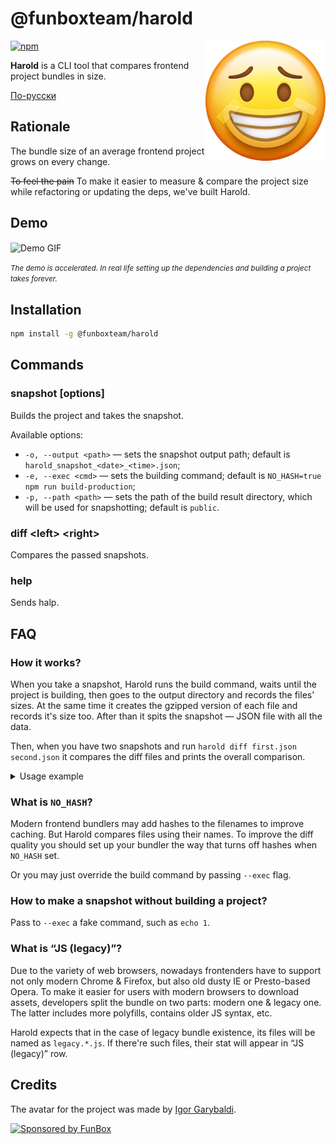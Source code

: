 # @funboxteam/harold

<img align="right" width="192" height="192"
     alt="Harold avatar: Sad emoji with a smile mask on a face"
     src="./logo.png">
     
[![npm](https://img.shields.io/npm/v/@funboxteam/harold.svg)](https://www.npmjs.com/package/@funboxteam/harold)

**Harold** is a CLI tool that compares frontend project bundles in size.

[По-русски](./README.ru.md)

## Rationale

The bundle size of an average frontend project grows on every change. 

~~To feel the pain~~ To make it easier to measure & compare the project size while refactoring or updating the deps, 
we've built Harold.

## Demo

<img align="center"
     alt="Demo GIF"
     src="./demo.gif">
     
<small><i>The demo is accelerated. In real life setting up the dependencies and building a project takes forever.</i></small>

## Installation

```bash
npm install -g @funboxteam/harold
```

## Commands

### snapshot \[options\]

Builds the project and takes the snapshot.

Available options:

- `-o, --output <path>` — sets the snapshot output path; default is `harold_snapshot_<date>_<time>.json`;
- `-e, --exec <cmd>` — sets the building command; default is `NO_HASH=true npm run build-production`;
- `-p, --path <path>` — sets the path of the build result directory, which will be used for snapshotting; 
  default is `public`.

### diff \<left\> \<right\>

Compares the passed snapshots.

### help

Sends halp.

## FAQ

### How it works?

When you take a snapshot, Harold runs the build command, waits until the project is building, then goes to the output 
directory and records the files' sizes. At the same time it creates the gzipped version of each file and records 
it's size too. After than it spits the snapshot — JSON file with all the data.

Then, when you have two snapshots and run `harold diff first.json second.json` it compares the diff files and prints
the overall comparison.

<details>
  <summary>Usage example</summary>

  ```bash
  # Open your project folder
  $ cd ~/my-syper-kewl-project/
  
  # Take the first snapshot
  $ harold snapshot -o before.json
  
  # Make some changes in the project
  
  # Take the second snapshot
  $ harold snapshot -o after.json
  
  # Compare them
  $ harold diff before.json after.json
  
  Snapshots:
   Left: 11/10/2020 6:30:56 PM • my-syper-kewl-project • master
   Right: 11/10/2020 6:45:13 PM • my-syper-kewl-project • improvement/framework-update
  
  Build time:
   16 seconds slower (Left: 129 seconds, Right: 145 seconds)
  
  Diff by category:
   ————————————————————————————————————————————————————————————————————————————————————
                  before              after               Changes
   ————————————————————————————————————————————————————————————————————————————————————
    JS            1.04 MB (270 kB)    1.12 MB (294 kB)    +78.2 kB (+23.7 kB), +1 item
   ————————————————————————————————————————————————————————————————————————————————————
    JS (legacy)   1.07 MB (285 kB)    1.16 MB (314 kB)    +90.6 kB (+28.6 kB), +1 item
   ————————————————————————————————————————————————————————————————————————————————————
    CSS           144 kB (23.4 kB)    144 kB (23.4 kB)    No changes
   ————————————————————————————————————————————————————————————————————————————————————
    Images        5.26 MB (5.23 MB)   5.26 MB (5.23 MB)   No changes
   ————————————————————————————————————————————————————————————————————————————————————
    Fonts         159 kB (159 kB)     159 kB (159 kB)     No changes
   ————————————————————————————————————————————————————————————————————————————————————
    Videos        1.59 MB (1.58 MB)   1.59 MB (1.58 MB)   No changes
   ————————————————————————————————————————————————————————————————————————————————————
    Other         127 kB (13.2 kB)    127 kB (13.3 kB)    +364 B (+82 B)
   ————————————————————————————————————————————————————————————————————————————————————
  
    Total         9.4 MB (7.56 MB)    9.57 MB (7.61 MB)   +169 kB (+52.4 kB), +2 items
   ————————————————————————————————————————————————————————————————————————————————————
  
  Diff by files:
   m public: +169 kB (+52.4 kB)
   m public/10.js: +16 B (+4 B)
   m public/11.js: -20 B (-3 B)
   + public/12.js: 301 B (143 B)
   m public/3.js: +1.84 kB (+621 B)
   m public/app.js: +4.18 kB (+843 B)
   m public/legacy.10.js: +42 B (+18 B)
   + public/legacy.12.js: 513 B (148 B)
   m public/legacy.3.js: +1.9 kB (+634 B)
   m public/legacy.app.js: +6.83 kB (+1 kB)
   m public/legacy.vendor.js: +81.3 kB (+26.8 kB)
   m public/legacy.vendor.js.LICENSE: +182 B (+41 B)
   m public/vendor.js: +72.2 kB (+22.1 kB)
   m public/vendor.js.LICENSE: +182 B (+41 B)
  ```
</details>

### What is `NO_HASH`?

Modern frontend bundlers may add hashes to the filenames to improve caching. But Harold compares files using
their names. To improve the diff quality you should set up your bundler the way that turns off hashes when `NO_HASH` set.

Or you may just override the build command by passing `--exec` flag.

### How to make a snapshot without building a project?

Pass to `--exec` a fake command, such as `echo 1`.

### What is “JS (legacy)”?

Due to the variety of web browsers, nowadays frontenders have to support not only modern Chrome & Firefox, but also
old dusty IE or Presto-based Opera. To make it easier for users with modern browsers to download assets,
developers split the bundle on two parts: modern one & legacy one. The latter includes more polyfills, 
contains older JS syntax, etc. 

Harold expects that in the case of legacy bundle existence, its files will be named as `legacy.*.js`. If there're such 
files, their stat will appear in “JS (legacy)” row.   

## Credits

The avatar for the project was made by [Igor Garybaldi](http://pandabanda.com/).

[![Sponsored by FunBox](https://funbox.ru/badges/sponsored_by_funbox_centered.svg)](https://funbox.ru)
